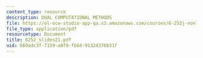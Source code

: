 ```yaml
---
content_type: resource
description: DUAL COMPUTATIONAL METHODS
file: https://ol-ocw-studio-app-qa.s3.amazonaws.com/courses/6-252j-nonlinear-programming-spring-2003/660adc3f7159a8f9fb6491324376b31f_6252_slides21.pdf
file_type: application/pdf
resourcetype: Document
title: 6252_slides21.pdf
uid: 660adc3f-7159-a8f9-fb64-91324376b31f
---
```

